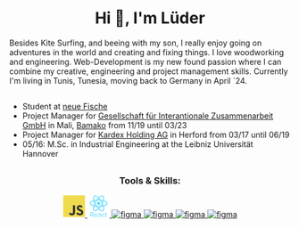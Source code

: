 <h1 align="center"> Hi 👋, I'm Lüder </h3>

<p >Besides Kite Surfing, and beeing with my son, I really enjoy going on adventures in the world and creating and fixing things. I love woodworking and engineering. Web-Development is my new found passion
            where I can combine my creative, engineering and project management
            skills. Currently I'm living in Tunis, Tunesia, moving back to Germany in April `24. </p>
<h2></h2>
<ul>
  <li>Student at <a href="https://github.com/neuefische" >neue Fische</a></li>
  <li>Project Manager for <a href="https://www.giz.de/en/html/index.html">Gesellschaft für Interantionale Zusammenarbeit GmbH</a> in Mali, <a href="https://maps.app.goo.gl/dGx8h46QxUuBz4GZ9">Bamako</a> from 11/19 until 03/23 </li>
  <li>Project Manager for <a href="https://www.kardex.com/de/">Kardex Holding AG</a> in Herford from 03/17 until 06/19 </li>
  <li>05/16: M.Sc. in Industrial Engineering at the Leibniz Universität Hannover</li>
</ul>
<h2></h2>

<h3 align="center">Tools & Skills:</h3>

<p align="center"> <a href="https://developer.mozilla.org/en-US/docs/Web/JavaScript" target="_blank" rel="noreferrer"> <img src="https://raw.githubusercontent.com/devicons/devicon/master/icons/javascript/javascript-original.svg" alt="javascript" width="40" height="40"/> </a><a href="https://reactjs.org/" target="_blank" rel="noreferrer"> <img src="https://raw.githubusercontent.com/devicons/devicon/master/icons/react/react-original-wordmark.svg" alt="react" width="40" height="40"/> </a><a href="https://www.figma.com/" target="_blank" rel="noreferrer"> <img src="https://www.vectorlogo.zone/logos/figma/figma-icon.svg" alt="figma" width="40" height="40"/> </a> <a href="https://vercel.com/home" target="_blank" rel="noreferrer"> <img src="https://www.vectorlogo.zone/logos/vercel/vercel-icon.svg" alt="figma" width="40" height="40"/> </a> <a href="https://www.mongodb.com/de-de" target="_blank" rel="noreferrer"> <img src="https://www.vectorlogo.zone/logos/mongodb/mongodb-icon.svg" alt="figma" width="40" height="40"/> </a> <a href="https://www.scrum.org/resources/what-scrum-module" target="_blank" rel="noreferrer"> <img src="https://vectorwiki.com/images/RYiSF__scrum.svg" alt="figma" width="40" height="40"/> </a> </p>
